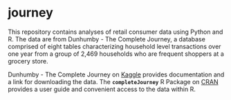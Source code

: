 # journey
This repository contains analyses of retail consumer data using Python and R. The data are from Dunhumby - The Complete Journey, a database comprised of eight tables characterizing household level transactions over one year from a group of 2,469 households who are frequent shoppers at a grocery store.  

Dunhumby - The Complete Journey on [Kaggle](https://www.kaggle.com/frtgnn/dunnhumby-the-complete-journey) provides documentation and a link for downloading the data. The **`completeJourney`** R Package on [CRAN](https://cran.r-project.org/web/packages/completejourney/vignettes/completejourney.html) provides a user guide and convenient access to the data within R.




